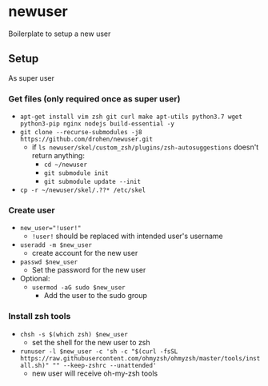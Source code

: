 # newuser

Boilerplate to setup a new user

## Setup

As super user

### Get files (only required once as super user)

- `apt-get install vim zsh git curl make apt-utils python3.7 wget python3-pip nginx nodejs build-essential -y`
- `git clone --recurse-submodules -j8 https://github.com/drohen/newuser.git`
	- if `ls newuser/skel/custom_zsh/plugins/zsh-autosuggestions` doesn't return anything:
		- `cd ~/newuser`
		- `git submodule init`
		- `git submodule update --init`
- `cp -r ~/newuser/skel/.??* /etc/skel`

### Create user

- `new_user="!user!"`
	- `!user!` should be replaced with intended user's username
- `useradd -m $new_user`
	- create account for the new user
- `passwd $new_user`
	- Set the password for the new user
- Optional:
	- `usermod -aG sudo $new_user`
		- Add the user to the sudo group

### Install zsh tools

- `chsh -s $(which zsh) $new_user`
	- set the shell for the new user to zsh
- `runuser -l $new_user -c 'sh -c "$(curl -fsSL https://raw.githubusercontent.com/ohmyzsh/ohmyzsh/master/tools/install.sh)" "" --keep-zshrc --unattended'`
	- new user will receive oh-my-zsh tools
